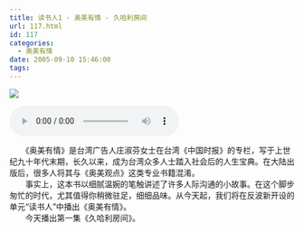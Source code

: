 ```yaml
---
title: 读书人1 - 奥美有情 - 久哈利房间
url: 117.html
id: 117
categories:
  - 奥美有情
date: 2005-09-10 15:46:00
tags:
---
```


![](https://antiwave.tech/wp-content/uploads/2020/01/amyq.gif)

<audio controls height="100" width="100">
  <source src="https://content.antiwave.tech/file/antiwave/%E8%AF%BB%E4%B9%A6%E4%BA%BA1+-+%E5%A5%A5%E7%BE%8E%E6%9C%89%E6%83%85+-+%E4%B9%85%E5%93%88%E5%88%A9%E6%88%BF%E9%97%B4%E3%80%80.mp3" type="audio/mpeg">
  <embed height="50" width="100" src="https://content.antiwave.tech/file/antiwave/%E8%AF%BB%E4%B9%A6%E4%BA%BA1+-+%E5%A5%A5%E7%BE%8E%E6%9C%89%E6%83%85+-+%E4%B9%85%E5%93%88%E5%88%A9%E6%88%BF%E9%97%B4%E3%80%80.mp3">
</audio>


　　《奥美有情》是台湾广告人庄淑芬女士在台湾《中国时报》的专栏，写于上世纪九十年代末期，长久以来，成为台湾众多人士踏入社会后的人生宝典。在大陆出版后，很多人将其与《奥美观点》这类专业书籍混淆。  
　　事实上，这本书以细腻温婉的笔触讲述了许多人际沟通的小故事。在这个脚步匆忙的时代，尤其值得你稍微驻足，细细品味。从今天起，我们将在反波新开设的单元“读书人”中播出《奥美有情》。  
　　今天播出第一集《久哈利房间》。